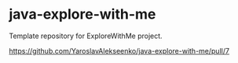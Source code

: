 # java-explore-with-me
Template repository for ExploreWithMe project.

https://github.com/YaroslavAlekseenko/java-explore-with-me/pull/7
